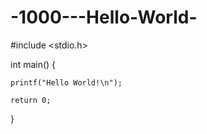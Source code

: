 # -1000---Hello-World-
#include <stdio.h>
 
int main() {
 
    printf("Hello World!\n");
 
    return 0;
}
